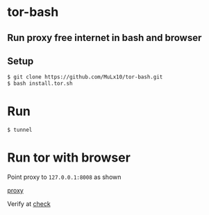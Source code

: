 # tor-bash
## Run proxy free internet in bash and browser
## Setup
```bash
$ git clone https://github.com/MuLx10/tor-bash.git
$ bash install.tor.sh
```
# Run
```bash
$ tunnel
```

# Run tor with browser
 Point proxy to `127.0.0.1:8008` as shown
 
[proxy](https://user-images.githubusercontent.com/23444642/40278614-e4ec3b42-5c51-11e8-91ef-fcfed8a2aa81.png)

Verify at [check](https://check.torproject.org/)
